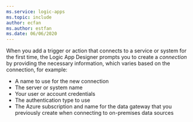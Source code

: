 ```yaml
---
ms.service: logic-apps
ms.topic: include
author: ecfan
ms.author: estfan
ms.date: 06/06/2020
---
```


When you add a trigger or action that connects to a service or system for the first time, the Logic App Designer prompts you to create a *connection* by providing the necessary information, which varies based on the connection, for example:

* A name to use for the new connection
* The server or system name
* Your user or account credentials
* The authentication type to use
* The Azure subscription and name for the data gateway that you previously create when connecting to on-premises data sources
